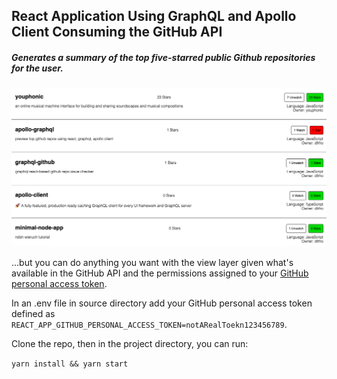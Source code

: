 ## React Application Using GraphQL and Apollo Client Consuming the GitHub API

##### Generates a summary of the top five-starred public Github repositories for the user.

![app screenshot](./public/app_screenshot.png)

...but you can do anything you want with the view layer given what's available in the GitHub API and the permissions assigned to your [GitHub personal access token](https://help.github.com/articles/creating-a-personal-access-token-for-the-command-line/).

In an .env file in source directory add your GitHub personal access token defined as `REACT_APP_GITHUB_PERSONAL_ACCESS_TOKEN=notARealToekn123456789`.

Clone the repo, then in the project directory, you can run:

`yarn install && yarn start`
